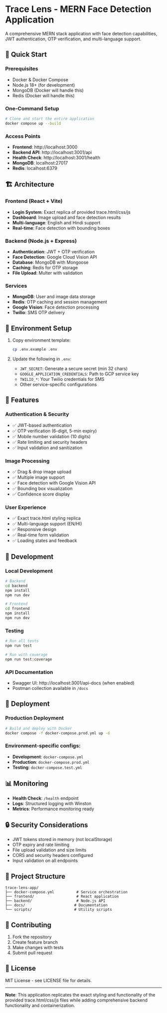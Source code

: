 # Trace Lens - MERN Face Detection Application

A comprehensive MERN stack application with face detection capabilities, JWT authentication, OTP verification, and multi-language support.

## 🚀 Quick Start

### Prerequisites
- Docker & Docker Compose
- Node.js 18+ (for development)
- MongoDB (Docker will handle this)
- Redis (Docker will handle this)

### One-Command Setup
```bash
# Clone and start the entire application
docker compose up --build
```

### Access Points
- **Frontend**: http://localhost:3000
- **Backend API**: http://localhost:3001/api
- **Health Check**: http://localhost:3001/health
- **MongoDB**: localhost:27017
- **Redis**: localhost:6379

## 🏗️ Architecture

### Frontend (React + Vite)
- **Login System**: Exact replica of provided trace.html/css/js
- **Dashboard**: Image upload and face detection results
- **Multi-language**: English and Hindi support
- **Real-time**: Face detection with bounding boxes

### Backend (Node.js + Express)
- **Authentication**: JWT + OTP verification
- **Face Detection**: Google Cloud Vision API
- **Database**: MongoDB with Mongoose
- **Caching**: Redis for OTP storage
- **File Upload**: Multer with validation

### Services
- **MongoDB**: User and image data storage
- **Redis**: OTP caching and session management
- **Google Vision**: Face detection processing
- **Twilio**: SMS OTP delivery

## 🔧 Environment Setup

1. Copy environment template:
   ```bash
   cp .env.example .env
   ```

2. Update the following in `.env`:
   - `JWT_SECRET`: Generate a secure secret (min 32 chars)
   - `GOOGLE_APPLICATION_CREDENTIALS`: Path to GCP service key
   - `TWILIO_*`: Your Twilio credentials for SMS
   - Other service-specific configurations

## 📱 Features

### Authentication & Security
- ✅ JWT-based authentication
- ✅ OTP verification (6-digit, 5-min expiry)
- ✅ Mobile number validation (10 digits)
- ✅ Rate limiting and security headers
- ✅ Input validation and sanitization

### Image Processing
- ✅ Drag & drop image upload
- ✅ Multiple image support
- ✅ Face detection with Google Vision API
- ✅ Bounding box visualization
- ✅ Confidence score display

### User Experience
- ✅ Exact trace.html styling replica
- ✅ Multi-language support (EN/HI)
- ✅ Responsive design
- ✅ Real-time form validation
- ✅ Loading states and feedback

## 🧪 Development

### Local Development
```bash
# Backend
cd backend
npm install
npm run dev

# Frontend
cd frontend
npm install
npm run dev
```

### Testing
```bash
# Run all tests
npm run test

# Run with coverage
npm run test:coverage
```

### API Documentation
- Swagger UI: http://localhost:3001/api-docs (when enabled)
- Postman collection available in `/docs`

## 🚀 Deployment

### Production Deployment
```bash
# Build and deploy with Docker
docker compose -f docker-compose.prod.yml up -d
```

### Environment-specific configs:
- **Development**: `docker-compose.yml`
- **Production**: `docker-compose.prod.yml`
- **Testing**: `docker-compose.test.yml`

## 📊 Monitoring

- **Health Check**: `/health` endpoint
- **Logs**: Structured logging with Winston
- **Metrics**: Performance monitoring ready

## 🔒 Security Considerations

- JWT tokens stored in memory (not localStorage)
- OTP expiry and rate limiting
- File upload validation and size limits
- CORS and security headers configured
- Input validation on all endpoints

## 📁 Project Structure

```
trace-lens-app/
├── docker-compose.yml          # Service orchestration
├── frontend/                   # React application
├── backend/                    # Node.js API
├── docs/                      # Documentation
└── scripts/                   # Utility scripts
```

## 🤝 Contributing

1. Fork the repository
2. Create feature branch
3. Make changes with tests
4. Submit pull request

## 📄 License

MIT License - see LICENSE file for details.

---

**Note**: This application replicates the exact styling and functionality of the provided trace.html/css/js files while adding comprehensive backend functionality and containerization.

